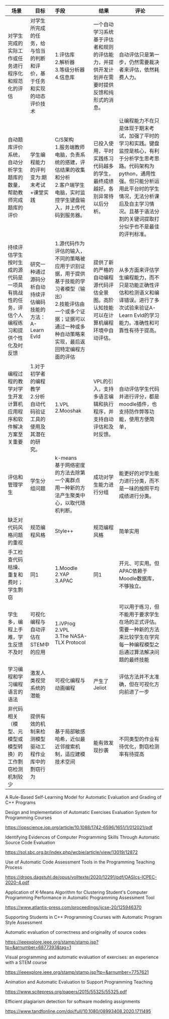 | 场景                                                         | 目标                                                         | 手段                                                         | 结果                                                         | 评论                                                         |
| ------------------------------------------------------------ | ------------------------------------------------------------ | :----------------------------------------------------------- | ------------------------------------------------------------ | ------------------------------------------------------------ |
| 对学生完成的实际工作或任务进行程序化和规范化的评估           | 对学生所完成的任务，给与恰当的判断和评价，基于任务和实现的动态评价技术 | 1.评估库<br>2.解析器<br>3.等级分析器<br>4.信息库<br>         | 一个自动学习系统基于评估者和规则的评估能力，并提供开发计划并在需要时提供反馈和纯形式的消息。 | 自动评估只是第一步，仍然需要裁决者来评估，依然耗费人力。     |
| 自动题库评价系统，自动分析学生题库的数量，帮助教师完成题库的评价 | 学生编程能力的评判变为:期末考试+课堂实践                     | C/S架构<br>1.服务端教师电脑，负责系统的搭建，评估结果的收集和分析<br>2.客户端学生电脑，实时监控学生键盘输入，并上传代码到服务器。<br> | 已投入使用，平时实践练习代码越多的学生，最终成绩越好。各别异常待以后分析。 | 让编程能力不在只是体现于期末考试，加强了平时的学习和实践。键盘监控是核心，有利于分析学生思考思路。代码架构为python，通用性强。但只能分析运用此平台时的学生情况，无法分析课后及自主学习情况。且基于语法分割的关键词提取打分似乎也不是最佳的评判标准。 |
| 持续评估学生按时生成的源代码是一项具有挑战性的任务，评估个人编程练习和提供个性化及时反馈 | 研究一种通过源码分析自动持续评估编码技能的方法：A-Learn Evld | 1.源代码作为评估的输入，不同的策略被应用于识别证据，用于提供基于技能的学习者模型（输出）<br>2.技能评估由一个或多个证据；证据可以通过一种或多种自动策略来实现，最后返回特定编程方面的评估 | 提供了新的严格的自动编程源代码评估全景图。高阶认知技能可以在计算机编程环境中自动评估。 | 从多方面来评估学生编程能力，而不只是功能正确性评估和检测语义和编译错误。进行了多次试验来验证A-Learn Evld的学习能力。准确性和可靠性有待于提高。 |
| 编程过程的教学对学生开发计算机应用程序和软件解决方案至关重要 | 1.对于初学者的编程教学<br>2.分析自动代码验证工具的使用及其潜在的研究。 | 1.VPL<br>2.Mooshak<br>                                       | VPL的引入，支持多语言编辑和执行程序，并支持自动评估和及时反馈。 | 自动评估学生代码并进行评分，都是moodle插件，也支持防作弊等功能，使用方便简单， |
| 评估和管理学生                                               | 学生分组问题                                                 | k-means<br>基于网络密度的方法去除第一个离群点<br>用一种新的方法产生聚类中心，以取代随机判断。 | 成功对学生能力进行分组                                       | 能更好的对学生能力进行分类，而不是一味的按照平均成绩进行分类。 |
| 缺乏对代码风格问题的重视                                     | 规范编程风格                                                 | Style++                                                      | 规范编程风格                                                 | 简单实用                                                     |
| 手工检查代码枯燥、重复和费时；学生剽窃                       | 同1                                                          | 1.Moodle<br>2.YAP<br>3.APAC                                  | 同1                                                          | 开元、可实用。但APAC依赖于Moodle数据库，不够独立。           |
| 学生多，编程上手难，学生反馈不及时                           | 可视化编程与自动评估在STEM中的应用                           | 1.iVProg<br>2.VPL<br>3.The NASA-TLX Protocol                 |                                                              | 可以用于练习，但不能用于要求学生在场的正式评估。需要一种新的方法来比较学生在学完每一种编程模型之后通过算法解决问题的最终技能 |
| 学习编程和学习编程语言的语法                                 | 激发人类视觉系统的潜能                                       | 可视化编程与动画编程                                         | 产生了Jeliot                                                 | 评估方法并不太准确，但在可视化方向前进了一步                 |
| 非代码相关（模型、元模型或模型转换）的工作剽窃检测机制较少   | 提供有效的机制来检测模型驱动工程作业库中的剽窃行为           | 基于局部敏感哈希，近似最近邻搜索机制，适应建模技术空间       | 能有效发现抄袭                                               | 不同类型的作业有待优化，剽窃检测率有待提高                   |



A Rule-Based Self-Learning Model for Automatic Evaluation and Grading of C++ Programs



Design and Implementation of Automatic Exercises Evaluation System for Programming Courses

https://iopscience.iop.org/article/10.1088/1742-6596/1651/1/012021/pdf



Identifying Evidences of Computer Programming Skills Through Automatic Source Code Evaluation

https://sol.sbc.org.br/index.php/wcbie/article/view/13019/12872



Use of Automatic Code Assessment Tools in the Programming Teaching Process

https://drops.dagstuhl.de/opus/volltexte/2020/12291/pdf/OASIcs-ICPEC-2020-4.pdf



Application of K-Means Algorithm for Clustering Student's Computer Programming Performance in Automatic Programming Assessment Tool

https://www.atlantis-press.com/proceedings/ijcse-20/125946370



Supporting Students in C++ Programming Courses with Automatic Program Style Assessment



Automatic evaluation of correctness and originality of source codes 

https://ieeexplore.ieee.org/stamp/stamp.jsp?tp=&arnumber=6877393&tag=1



Visual programming and automatic evaluation of exercises: an experience with a STEM course

https://ieeexplore.ieee.org/stamp/stamp.jsp?tp=&arnumber=7757621



Animation and Automatic Evaluation to Support Programming Teaching

https://www.scitepress.org/papers/2015/55325/55325.pdf



Efficient plagiarism detection for software modeling assignments

https://www.tandfonline.com/doi/full/10.1080/08993408.2020.1711495